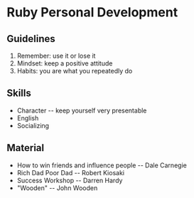 # Ruby Personal Development
## Guidelines
1. Remember: use it or lose it
2. Mindset: keep a positive attitude
3. Habits: you are what you repeatedly do


## Skills
- Character -- keep yourself very presentable
- English
- Socializing

## Material
- How to win friends and influence people -- Dale Carnegie
- Rich Dad Poor Dad -- Robert Kiosaki
- Success Workshop -- Darren Hardy
- "Wooden" -- John Wooden